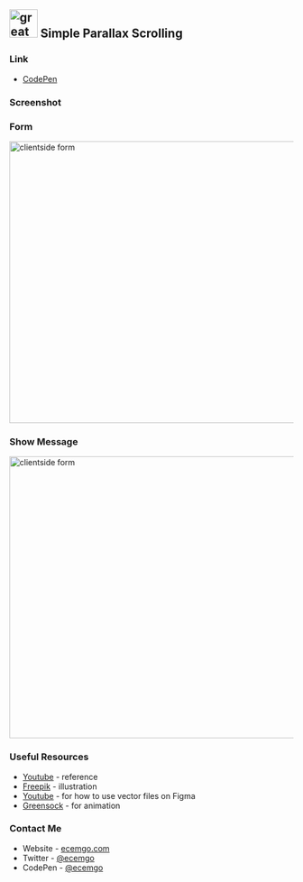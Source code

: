## <img src="https://user-images.githubusercontent.com/13468728/233831804-0f5c7ee5-d654-4c13-9c77-a5bd6dc4fe74.jpg" title="great tricks" alt="great tricks" width="50" height="50"/> Simple Parallax Scrolling

### Link

- [CodePen](https://codepen.io/ecemgo/pen/vYVWKXG)

### Screenshot

<div align="left">
<h3 align="left">Form</h3>
<img src="https://github.com/ecemgo/mini-samples-great-tricks/assets/13468728/37a3c2e0-e72d-4e86-bcf2-5119d7211594" title="clientside form" alt="clientside form" width="800" height="500"/>
<h3 align="left">Show Message</h3>
<img src="https://github.com/ecemgo/mini-samples-great-tricks/assets/13468728/e24a91e7-1624-4be5-a106-ceb26808bd2d" title="clientside form" alt="clientside form" width="800" height="500"/>
</div>

### Useful Resources

- [Youtube](https://www.youtube.com/watch?v=sLX82OTCZRM&ab_channel=OnlineTutorials) - reference
- [Freepik](https://www.freepik.com/free-vector/flat-adventure-background-with-mountains_16534142.htm) - illustration
- [Youtube](https://www.youtube.com/watch?v=YJHvhCuf2gc&ab_channel=ExpertAzi) - for how to use vector files on Figma
- [Greensock](https://greensock.com/docs/v3/Installation?checked=core,scrollTrigger) - for animation

### Contact Me

- Website - [ecemgo.com](https://www.ecemgo.com/)
- Twitter - [@ecemgo](https://twitter.com/ecemgo)
- CodePen - [@ecemgo](https://codepen.io/ecemgo)
